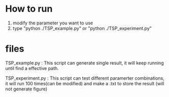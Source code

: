 # How to run
1. modify the parameter you want to use
2. type  "python ./TSP_example.py" or "python ./TSP_experiment.py"

# files
TSP_example.py : This script can generate single result, it will keep running until find a effective path.

TSP_experiment.py : This script can test different paramerter combinations, it will run 100 times(can be modified) and make a .txt to store the result (will not generate figure)

